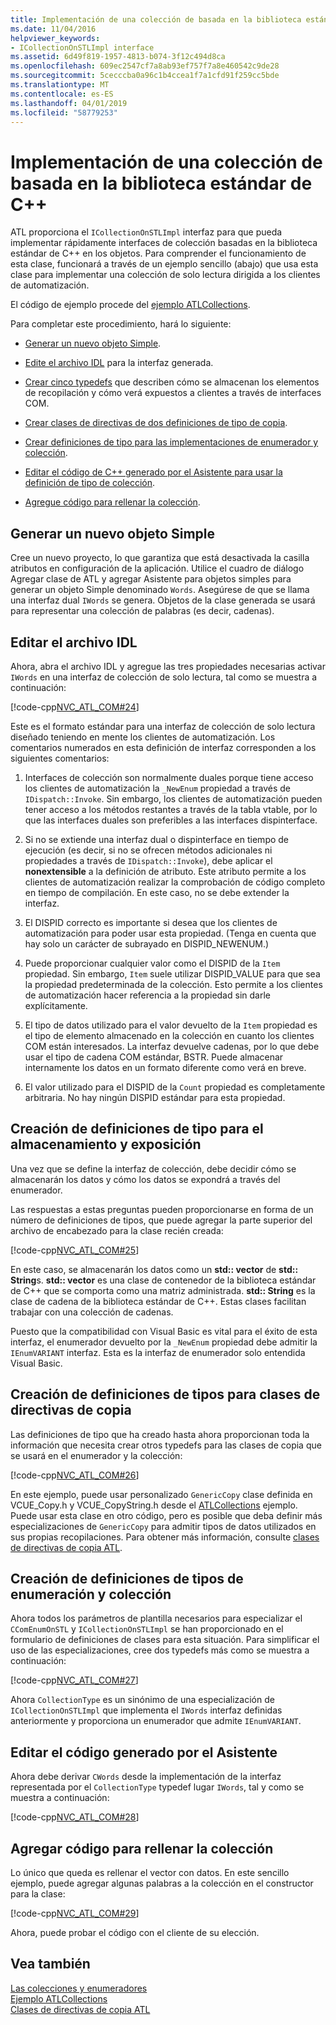 ```yaml
---
title: Implementación de una colección de basada en la biblioteca estándar de C++
ms.date: 11/04/2016
helpviewer_keywords:
- ICollectionOnSTLImpl interface
ms.assetid: 6d49f819-1957-4813-b074-3f12c494d8ca
ms.openlocfilehash: 609ec2547cf7a8ab93ef757f7a8e460542c9de28
ms.sourcegitcommit: 5cecccba0a96c1b4ccea1f7a1cfd91f259cc5bde
ms.translationtype: MT
ms.contentlocale: es-ES
ms.lasthandoff: 04/01/2019
ms.locfileid: "58779253"
---
```

# <a name="implementing-a-c-standard-library-based-collection"></a>Implementación de una colección de basada en la biblioteca estándar de C++

ATL proporciona el `ICollectionOnSTLImpl` interfaz para que pueda implementar rápidamente interfaces de colección basadas en la biblioteca estándar de C++ en los objetos. Para comprender el funcionamiento de esta clase, funcionará a través de un ejemplo sencillo (abajo) que usa esta clase para implementar una colección de solo lectura dirigida a los clientes de automatización.

El código de ejemplo procede del [ejemplo ATLCollections](../overview/visual-cpp-samples.md).

Para completar este procedimiento, hará lo siguiente:

- [Generar un nuevo objeto Simple](#vccongenerating_an_object).

- [Edite el archivo IDL](#vcconedit_the_idl) para la interfaz generada.

- [Crear cinco typedefs](#vcconstorage_and_exposure_typedefs) que describen cómo se almacenan los elementos de recopilación y cómo verá expuestos a clientes a través de interfaces COM.

- [Crear clases de directivas de dos definiciones de tipo de copia](#vcconcopy_classes).

- [Crear definiciones de tipo para las implementaciones de enumerador y colección](#vcconenumeration_and_collection).

- [Editar el código de C++ generado por el Asistente para usar la definición de tipo de colección](#vcconedit_the_generated_code).

- [Agregue código para rellenar la colección](#vcconpopulate_the_collection).

##  <a name="vccongenerating_an_object"></a> Generar un nuevo objeto Simple

Cree un nuevo proyecto, lo que garantiza que está desactivada la casilla atributos en configuración de la aplicación. Utilice el cuadro de diálogo Agregar clase de ATL y agregar Asistente para objetos simples para generar un objeto Simple denominado `Words`. Asegúrese de que se llama una interfaz dual `IWords` se genera. Objetos de la clase generada se usará para representar una colección de palabras (es decir, cadenas).

##  <a name="vcconedit_the_idl"></a> Editar el archivo IDL

Ahora, abra el archivo IDL y agregue las tres propiedades necesarias activar `IWords` en una interfaz de colección de solo lectura, tal como se muestra a continuación:

[!code-cpp[NVC_ATL_COM#24](../atl/codesnippet/cpp/implementing-an-stl-based-collection_1.idl)]

Este es el formato estándar para una interfaz de colección de solo lectura diseñado teniendo en mente los clientes de automatización. Los comentarios numerados en esta definición de interfaz corresponden a los siguientes comentarios:

1. Interfaces de colección son normalmente duales porque tiene acceso los clientes de automatización la `_NewEnum` propiedad a través de `IDispatch::Invoke`. Sin embargo, los clientes de automatización pueden tener acceso a los métodos restantes a través de la tabla vtable, por lo que las interfaces duales son preferibles a las interfaces dispinterface.

1. Si no se extiende una interfaz dual o dispinterface en tiempo de ejecución (es decir, si no se ofrecen métodos adicionales ni propiedades a través de `IDispatch::Invoke`), debe aplicar el **nonextensible** a la definición de atributo. Este atributo permite a los clientes de automatización realizar la comprobación de código completo en tiempo de compilación. En este caso, no se debe extender la interfaz.

1. El DISPID correcto es importante si desea que los clientes de automatización para poder usar esta propiedad. (Tenga en cuenta que hay solo un carácter de subrayado en DISPID_NEWENUM.)

1. Puede proporcionar cualquier valor como el DISPID de la `Item` propiedad. Sin embargo, `Item` suele utilizar DISPID_VALUE para que sea la propiedad predeterminada de la colección. Esto permite a los clientes de automatización hacer referencia a la propiedad sin darle explícitamente.

1. El tipo de datos utilizado para el valor devuelto de la `Item` propiedad es el tipo de elemento almacenado en la colección en cuanto los clientes COM están interesados. La interfaz devuelve cadenas, por lo que debe usar el tipo de cadena COM estándar, BSTR. Puede almacenar internamente los datos en un formato diferente como verá en breve.

1. El valor utilizado para el DISPID de la `Count` propiedad es completamente arbitraria. No hay ningún DISPID estándar para esta propiedad.

##  <a name="vcconstorage_and_exposure_typedefs"></a> Creación de definiciones de tipo para el almacenamiento y exposición

Una vez que se define la interfaz de colección, debe decidir cómo se almacenarán los datos y cómo los datos se expondrá a través del enumerador.

Las respuestas a estas preguntas pueden proporcionarse en forma de un número de definiciones de tipos, que puede agregar la parte superior del archivo de encabezado para la clase recién creada:

[!code-cpp[NVC_ATL_COM#25](../atl/codesnippet/cpp/implementing-an-stl-based-collection_2.h)]

En este caso, se almacenarán los datos como un **std:: vector** de **std:: String**s. **std:: vector** es una clase de contenedor de la biblioteca estándar de C++ que se comporta como una matriz administrada. **std:: String** es la clase de cadena de la biblioteca estándar de C++. Estas clases facilitan trabajar con una colección de cadenas.

Puesto que la compatibilidad con Visual Basic es vital para el éxito de esta interfaz, el enumerador devuelto por la `_NewEnum` propiedad debe admitir la `IEnumVARIANT` interfaz. Esta es la interfaz de enumerador solo entendida Visual Basic.

##  <a name="vcconcopy_classes"></a> Creación de definiciones de tipos para clases de directivas de copia

Las definiciones de tipo que ha creado hasta ahora proporcionan toda la información que necesita crear otros typedefs para las clases de copia que se usará en el enumerador y la colección:

[!code-cpp[NVC_ATL_COM#26](../atl/codesnippet/cpp/implementing-an-stl-based-collection_3.h)]

En este ejemplo, puede usar personalizado `GenericCopy` clase definida en VCUE_Copy.h y VCUE_CopyString.h desde el [ATLCollections](../overview/visual-cpp-samples.md) ejemplo. Puede usar esta clase en otro código, pero es posible que deba definir más especializaciones de `GenericCopy` para admitir tipos de datos utilizados en sus propias recopilaciones. Para obtener más información, consulte [clases de directivas de copia ATL](../atl/atl-copy-policy-classes.md).

##  <a name="vcconenumeration_and_collection"></a> Creación de definiciones de tipos de enumeración y colección

Ahora todos los parámetros de plantilla necesarios para especializar el `CComEnumOnSTL` y `ICollectionOnSTLImpl` se han proporcionado en el formulario de definiciones de clases para esta situación. Para simplificar el uso de las especializaciones, cree dos typedefs más como se muestra a continuación:

[!code-cpp[NVC_ATL_COM#27](../atl/codesnippet/cpp/implementing-an-stl-based-collection_4.h)]

Ahora `CollectionType` es un sinónimo de una especialización de `ICollectionOnSTLImpl` que implementa el `IWords` interfaz definidas anteriormente y proporciona un enumerador que admite `IEnumVARIANT`.

##  <a name="vcconedit_the_generated_code"></a> Editar el código generado por el Asistente

Ahora debe derivar `CWords` desde la implementación de la interfaz representada por el `CollectionType` typedef lugar `IWords`, tal y como se muestra a continuación:

[!code-cpp[NVC_ATL_COM#28](../atl/codesnippet/cpp/implementing-an-stl-based-collection_5.h)]

##  <a name="vcconpopulate_the_collection"></a> Agregar código para rellenar la colección

Lo único que queda es rellenar el vector con datos. En este sencillo ejemplo, puede agregar algunas palabras a la colección en el constructor para la clase:

[!code-cpp[NVC_ATL_COM#29](../atl/codesnippet/cpp/implementing-an-stl-based-collection_6.h)]

Ahora, puede probar el código con el cliente de su elección.

## <a name="see-also"></a>Vea también

[Las colecciones y enumeradores](../atl/atl-collections-and-enumerators.md)<br/>
[Ejemplo ATLCollections](../overview/visual-cpp-samples.md)<br/>
[Clases de directivas de copia ATL](../atl/atl-copy-policy-classes.md)
